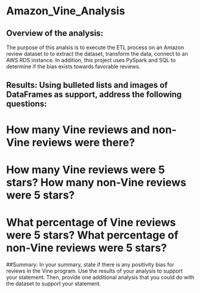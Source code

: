 # Amazon_Vine_Analysis

## Overview of the analysis: 

The purpose of this analsis is to execute the ETL process on an Amazon review dataset to to extract the dataset, transform the data, connect to an AWS RDS instance. In addition, this project uses PySpark and SQL to determine if the bias exists towards favorable reviews. 

## Results: Using bulleted lists and images of DataFrames as support, address the following questions:

# How many Vine reviews and non-Vine reviews were there?
# How many Vine reviews were 5 stars? How many non-Vine reviews were 5 stars?
# What percentage of Vine reviews were 5 stars? What percentage of non-Vine reviews were 5 stars?

##Summary: In your summary, state if there is any positivity bias for reviews in the Vine program. Use the results of your analysis to support your statement. Then, provide one additional analysis that you could do with the dataset to support your statement.

